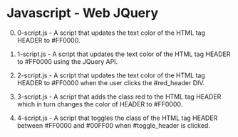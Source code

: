 # Javascript - Web JQuery

0. 0-script.js - A script that updates the text color of the HTML tag HEADER to #FF0000.

1. 1-script.js - A script that updates the text color of the HTML tag HEADER to #FF0000 using the JQuery API.

2. 2-script.js - A script that updates the text color of the HTML tag HEADER to #FF0000 when the user clicks the #red_header DIV.

3. 3-script.js - A script that adds the class red to the HTML tag HEADER which in turn changes the color of HEADER to #FF0000.

4. 4-script.js - A script that toggles the class of the HTML tag HEADER between #FF0000 and #00FF00 when #toggle_header is clicked.
